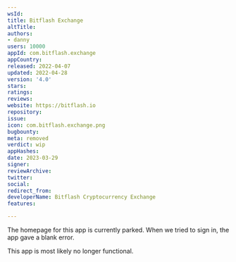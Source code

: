 ```yaml
---
wsId: 
title: Bitflash Exchange
altTitle: 
authors:
- danny
users: 10000
appId: com.bitflash.exchange
appCountry: 
released: 2022-04-07
updated: 2022-04-28
version: '4.0'
stars: 
ratings: 
reviews: 
website: https://bitflash.io
repository: 
issue: 
icon: com.bitflash.exchange.png
bugbounty: 
meta: removed
verdict: wip
appHashes: 
date: 2023-03-29
signer: 
reviewArchive: 
twitter: 
social: 
redirect_from: 
developerName: Bitflash Cryptocurrency Exchange
features: 

---
```


The homepage for this app is currently parked. When we tried to sign in, the app gave a blank error. 

This app is most likely no longer functional.
